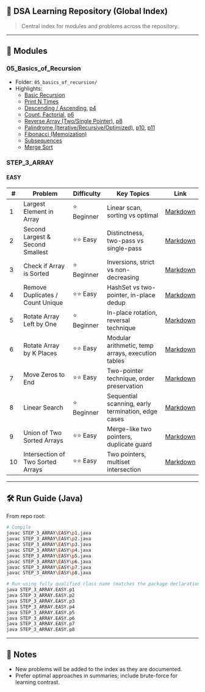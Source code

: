 ## 🚀 DSA Learning Repository (Global Index)

> Central index for modules and problems across the repository.

---

## 📁 Modules

### 05_Basics_of_Recursion
- Folder: `05_basics_of_recursion/`
- Highlights:
  - [Basic Recursion](05_basics_of_recursion/p1_basic_recursion.md)
  - [Print N Times](05_basics_of_recursion/p2_print_n_times.md)
  - [Descending / Ascending](05_basics_of_recursion/p3_print_descending.md), [p4](05_basics_of_recursion/p4_print_ascending.md)
  - [Count, Factorial](05_basics_of_recursion/p5_count_recursion.md), [p6](05_basics_of_recursion/p6_factorial.md)
  - [Reverse Array (Two/Single Pointer)](05_basics_of_recursion/p7_reverse_array_two_pointers.md), [p8](05_basics_of_recursion/p8_reverse_array_single_pointer.md)
  - [Palindrome (Iterative/Recursive/Optimized)](05_basics_of_recursion/p9_palindrome_iterative.md), [p10](05_basics_of_recursion/p10_palindrome_recursive.md), [p11](05_basics_of_recursion/p11_palindrome_optimized.md)
  - [Fibonacci (Memoization)](05_basics_of_recursion/p12_fibonacci_memoization.md)
  - [Subsequences](05_basics_of_recursion/p13_subsequence_notes.md)
  - [Merge Sort](05_basics_of_recursion/p14_merge_sort.md)

### STEP_3_ARRAY

#### EASY
| # | Problem | Difficulty | Key Topics | Link |
|---|---------|------------|------------|------|
| 1 | Largest Element in Array | ⭐ Beginner | Linear scan, sorting vs optimal | [Markdown](STEP_3_ARRAY/EASY/p1_largest_element.md) |
| 2 | Second Largest & Second Smallest | ⭐⭐ Easy | Distinctness, two-pass vs single-pass | [Markdown](STEP_3_ARRAY/EASY/p2_second_largest_smallest.md) |
| 3 | Check if Array is Sorted | ⭐ Beginner | Inversions, strict vs non-decreasing | [Markdown](STEP_3_ARRAY/EASY/p3_check_sorted.md) |
| 4 | Remove Duplicates / Count Unique | ⭐⭐ Easy | HashSet vs two-pointer, in-place dedup | [Markdown](STEP_3_ARRAY/EASY/p4_remove_duplicates.md) |
| 5 | Rotate Array Left by One | ⭐ Beginner | In-place rotation, reversal technique | [Markdown](STEP_3_ARRAY/EASY/p5_rotate_left_by_one.md) |
| 6 | Rotate Array by K Places | ⭐⭐ Easy | Modular arithmetic, temp arrays, execution tables | [Markdown](STEP_3_ARRAY/EASY/p6_rotate_by_k_places.md) |
| 7 | Move Zeros to End | ⭐⭐ Easy | Two-pointer technique, order preservation | [Markdown](STEP_3_ARRAY/EASY/p7_move_zeros_to_end.md) |
| 8 | Linear Search | ⭐ Beginner | Sequential scanning, early termination, edge cases | [Markdown](STEP_3_ARRAY/EASY/p8_linear_search.md) |
| 9 | Union of Two Sorted Arrays | ⭐⭐ Easy | Merge-like two pointers, duplicate guard | [Markdown](STEP_3_ARRAY/EASY/p9_union_of_two_sorted_arrays.md) |
| 10 | Intersection of Two Sorted Arrays | ⭐⭐ Easy | Two pointers, multiset intersection | [Markdown](STEP_3_ARRAY/EASY/p10_intersection_of_two_sorted_arrays.md) |

---

## 🛠️ Run Guide (Java)
From repo root:

```bash
# Compile
javac STEP_3_ARRAY\EASY\p1.java
javac STEP_3_ARRAY\EASY\p2.java
javac STEP_3_ARRAY\EASY\p3.java
javac STEP_3_ARRAY\EASY\p4.java
javac STEP_3_ARRAY\EASY\p5.java
javac STEP_3_ARRAY\EASY\p6.java
javac STEP_3_ARRAY\EASY\p7.java
javac STEP_3_ARRAY\EASY\p8.java

# Run using fully qualified class name (matches the package declaration)
java STEP_3_ARRAY.EASY.p1
java STEP_3_ARRAY.EASY.p2
java STEP_3_ARRAY.EASY.p3
java STEP_3_ARRAY.EASY.p4
java STEP_3_ARRAY.EASY.p5
java STEP_3_ARRAY.EASY.p6
java STEP_3_ARRAY.EASY.p7
java STEP_3_ARRAY.EASY.p8
```

---

## 📌 Notes
- New problems will be added to the index as they are documented.
- Prefer optimal approaches in summaries; include brute-force for learning contrast.
